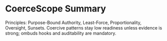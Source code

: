 # CoerceScope Summary

Principles: Purpose-Bound Authority, Least-Force, Proportionality, Oversight, Sunsets.
Coercive patterns stay low readiness unless evidence is strong; ombuds hooks and auditability are mandatory.

